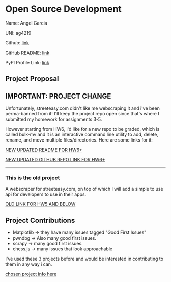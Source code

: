 # Open Source Development

Name: Angel Garcia

UNI: ag4219

Github: [link](https://github.com/angarc)

GitHub README: [link](https://github.com/angarc/angarc/blob/main/README.md)

PyPI Profile Link: [link](https://pypi.org/user/angarc/)

## Project Proposal

## IMPORTANT: PROJECT CHANGE

Unfortunately, streeteasy.com didn't like me webscraping it and i've been perma-banned from it!
I'll keep the project repo open since that's where I submitted my homework for assignments 3-5.

However starting from HW6, i'd like for a new repo to be graded, which is called bulk-mv and it is an interactive command line utility to
add, delete, rename, and move multiple files/directories. Here are some links for it:

[NEW UPDATED README FOR HW6+](../projects/python/bulk-mv.md)

[NEW UPDATED GITHUB REPO LINK FOR HW6+](https://github.com/angarc/bulk-mv)

---

### This is the old project

A webscraper for streeteasy.com, on top of which I will add a simple to use
api for developers to use in their apps.

[OLD LINK FOR HW5 AND BELOW](../projects/python/streeteasy-scraper.md)

## Project Contributions

- Matplotlib -> they have many issues tagged "Good First Issues"
- pwndbg -> Also many good first issues.
- scrapy -> many good first issues.
- chess.js -> many issues that look approachable

I've used these 3 projects before and would be interested in contributing to them in any way i can.

[chosen project info here](../projects/javascript/chessjs.md)
